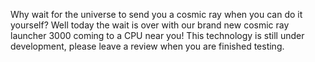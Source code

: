 Why wait for the universe to send you a cosmic ray when you can do it yourself? Well today the wait is over with our brand new cosmic ray launcher 3000 coming to a CPU near you!
This technology is still under development, please leave a review when you are finished testing.
